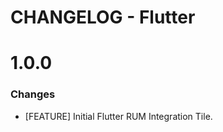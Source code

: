 # CHANGELOG - Flutter

1.0.0
==================
### Changes

* [FEATURE] Initial Flutter RUM Integration Tile.
